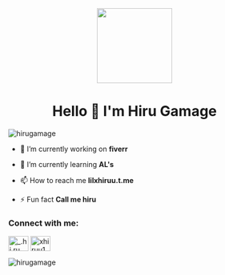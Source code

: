<div align="center">
  <img height="150" src="https://media.giphy.com/media/M9gbBd9nbDrOTu1Mqx/giphy.gif"  />
</div>

###
<h1 align="center">Hello 👋  I'm Hiru Gamage</h1>


<p align="left"> <img src="https://komarev.com/ghpvc/?username=hirugamage&label=Profile%20views&color=0e75b6&style=flat" alt="hirugamage" /> </p>

- 🔭 I’m currently working on **fiverr**

- 🌱 I’m currently learning **AL's**

- 📫 How to reach me **lilxhiruu.t.me**

- ⚡ Fun fact **Call me hiru**

<h3 align="left">Connect with me:</h3>
<p align="left">
<a href="https://instagram.com/_.hi.ru_" target="blank"><img align="center" src="https://raw.githubusercontent.com/rahuldkjain/github-profile-readme-generator/master/src/images/icons/Social/instagram.svg" alt="_.hi.ru_" height="30" width="40" /></a>
<a href="https://www.youtube.com/c/xhiruu1" target="blank"><img align="center" src="https://raw.githubusercontent.com/rahuldkjain/github-profile-readme-generator/master/src/images/icons/Social/youtube.svg" alt="xhiruu1" height="30" width="40" /></a>
</p>

<p><img align="center" src="https://github-readme-stats.vercel.app/api/top-langs?username=hirugamage&show_icons=true&locale=en&layout=compact" alt="hirugamage" /></p>
